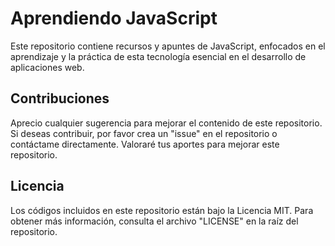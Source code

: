 # Aprendiendo JavaScript

Este repositorio contiene recursos y apuntes de JavaScript, enfocados en el aprendizaje y la práctica de esta tecnología esencial en el desarrollo de aplicaciones web.

## Contribuciones

Aprecio cualquier sugerencia para mejorar el contenido de este repositorio. Si deseas contribuir, por favor crea un "issue" en el repositorio o contáctame directamente. Valoraré tus aportes para mejorar este repositorio.

## Licencia

Los códigos incluidos en este repositorio están bajo la Licencia MIT. Para obtener más información, consulta el archivo "LICENSE" en la raíz del repositorio.
